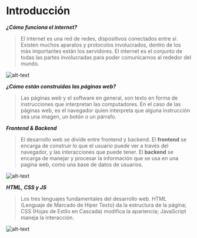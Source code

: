 # Introducción

***¿Cómo funciona el internet?***
>El internet es una red de redes, dispositivos conectados entre sí. Existen muchos aparatos y protocolos involucrados, dentro de los más importantes están los servidores. El internet es el conjunto de todas las partes involucradas para poder comunicarnos al rededor del mundo.

![alt-text](https://upload.wikimedia.org/wikipedia/commons/thumb/c/c9/Client-server-model.svg/1200px-Client-server-model.svg.png)

***¿Cómo están construidas las páginas web?***
>Las páginas web y el software en general, son texto en forma de instrucciones que interpretan las computadores. En el caso de las páginas web, es el navegador quien interpreta que alguna instrucción sea una imagen, un botón o un párrafo.

***Frontend & Backend***

>El desarrollo web se divide entre frontend y backend. El **frontend** se encarga de construir lo que el usuario puede ver a través del navegador, y las interacciones que puede tener. El **backend** se encarga de manejar y procesar la información que se usa en una pagina web, como una base de datos de usuarios.

![alt-text](http://appstone.academy/wp-content/uploads/2017/02/frontback.jpg)

***HTML, CSS y JS***

>Los tres lenguajes fundamentales del desarrollo web. HTML (Lenguaje de Marcado de Hiper Texto) da la estructura de la página; CSS (Hojas de Estilo en Cascada) modifica la apariencia; JavaScript maneja la interacción.

![alt-text](https://qph.fs.quoracdn.net/main-qimg-aea6d70e3db223864d778ee560ec62c0.webp)